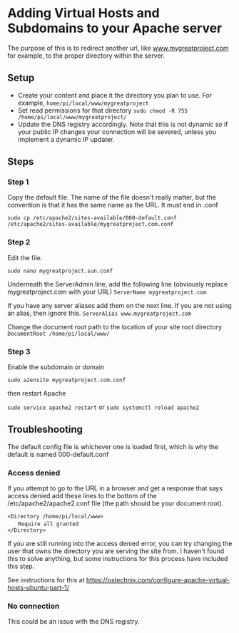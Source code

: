 # Adding Virtual Hosts and Subdomains to your Apache server

The purpose of this is to redirect another url, like www.mygreatproject.com for example, to the proper directory within the server.

## Setup

* Create your content and place it the directory you plan to use. For example, `home/pi/local/www/mygreatproject`
* Set read permissions for that directory `sudo chmod -R 755 /home/pi/local/www/mygreatproject/`
* Update the DNS registry accordingly. Note that this is not dynamic so if your public IP changes your connection will be severed, unless you implement a dynamic IP updater.

## Steps

### Step 1

Copy the default file. The name of the file doesn't really matter, but the convention is that it has the same name as the URL. It must end in .conf

`sudo cp /etc/apache2/sites-available/000-default.conf /etc/apache2/sites-available/mygreatproject.com.conf`

### Step 2

Edit the file. 

`sudo nano mygreatproject.sun.conf`

Underneath the ServerAdmin line, add the following line (obviously replace mygreatproject.com with your URL)
`ServerName mygreatproject.com`

If you have any server aliases add them on the next line. If you are not using an alias, then ignore this. `ServerAlias www.mygreatproject.com`

Change the document root path to the location of your site root directory
`DocumentRoot /home/pi/local/www/`

### Step 3

Enable the subdomain or domain

`sudo a2ensite mygreatproject.com.conf`

then restart Apache

`sudo service apache2 restart` or `sudo systemctl reload apache2`

## Troubleshooting

The default config file is whichever one is loaded first, which is why the default is named 000-default.conf

### Access denied

If you attempt to go to the URL in a browser and get a response that says access denied add these lines to the bottom of the /etc/apache2/apache2.conf file (the path should be your document root).

`<Directory /home/pi/local/www>`<br>
&nbsp;&nbsp;&nbsp;&nbsp;&nbsp;&nbsp;`Require all granted`<br>
`</Directory>`

If you are still running into the access denied error, you can try changing the user that owns the directory you are serving the site from. I haven't found this to solve anything, but some instructions for this process have included this step.

See instructions for this at https://ostechnix.com/configure-apache-virtual-hosts-ubuntu-part-1/

### No connection

This could be an issue with the DNS registry.